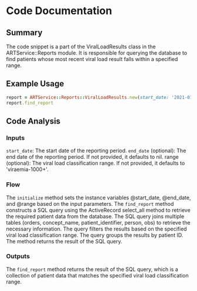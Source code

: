 # Code Documentation

## Summary
The code snippet is a part of the ViralLoadResults class in the ARTService::Reports module. It is responsible for querying the database to find patients whose most recent viral load result falls within a specified range.

## Example Usage
```ruby
report = ARTService::Reports::ViralLoadResults.new(start_date: '2021-01-01', range: 'suppressed')
report.find_report
```

## Code Analysis
### Inputs
```start_date```: The start date of the reporting period.
```end_date``` (optional): The end date of the reporting period. If not provided, it defaults to nil.
range (optional): The viral load classification range. If not provided, it defaults to 'viraemia-1000+'.

### Flow
The ```initialize``` method sets the instance variables @start_date, @end_date, and @range based on the input parameters.
The ```find_report``` method constructs a SQL query using the ActiveRecord select_all method to retrieve the required patient data from the database.
The SQL query joins multiple tables (orders, concept_name, patient_identifier, person, obs) to retrieve the necessary information.
The query filters the results based on the specified viral load classification range.
The query groups the results by patient ID.
The method returns the result of the SQL query.

### Outputs
The ```find_report``` method returns the result of the SQL query, which is a collection of patient data that matches the specified viral load classification range.